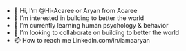 - 👋 Hi, I’m @Hi-Acaree or Aryan from Acaree
- 👀 I’m interested in building to better the world
- 🌱 I’m currently learning human psychology & behavior
- 💞️ I’m looking to collaborate on building to better the world
- 📫 How to reach me LinkedIn.com/in/iamaaryan

<!---
Hi-Acaree/Hi-Acaree is a ✨ special ✨ repository because its `README.md` (this file) appears on your GitHub profile.
You can click the Preview link to take a look at your changes.
--->
